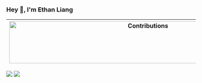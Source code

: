 ### Hey 👋, I'm Ethan Liang

| <img src="https://raw.githubusercontent.com/nilfalse/nilfalse/master/contributions.gif" alt="Contributions" width="722px" height="112px" /> |
| ------------------------------------------------------------------------------------------------------------------------------------------- |

![](https://github-readme-stats.vercel.app/api?username=xjellyx&show_icons=true&theme=tokyonight&line_height=44)
![](https://github-readme-stats.vercel.app/api/top-langs/?username=xjellyx&hide=css,java,html&theme=tokyonight)


